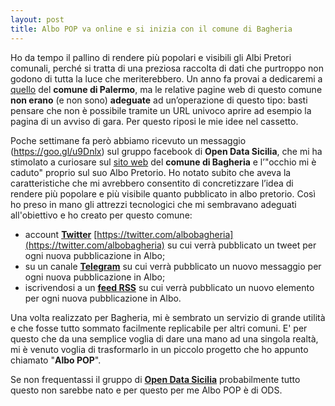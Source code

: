 ```yaml
---
layout: post
title: Albo POP va online e si inizia con il comune di Bagheria
---
```


Ho da tempo il pallino di rendere più popolari e visibili gli Albi Pretori comunali, perché si tratta di una preziosa raccolta di dati che purtroppo non godono di tutta la luce che meriterebbero. Un anno fa provai a dedicaremi a [quello](http://albopretorio.comune.palermo.it/albopretorio/jsp/home.jsp?modo=info&info=servizi.jsp&ARECOD=70&SERCOD=-1&sportello=albopretorio) del **comune di Palermo**, ma le relative pagine web di questo comune **non erano** (e non sono) **adeguate** ad un’operazione di questo tipo: basti pensare che non è possibile tramite un URL univoco aprire ad esempio la pagina di un avviso di gara. Per questo riposi le mie idee nel cassetto.

Poche settimane fa però abbiamo ricevuto un messaggio (https://goo.gl/u9Dnlx) sul gruppo facebook di **Open Data Sicilia**, che mi ha stimolato a curiosare sul [sito web](http://comune.bagheria.pa.it/) del **comune di Bagheria** e l’"occhio mi è caduto" proprio sul suo Albo Pretorio. Ho notato subito che aveva la caratteristiche che mi avrebbero consentito di concretizzare l’idea di rendere più popolare e più visibile quanto pubblicato in albo pretorio. 
Così ho preso in mano gli attrezzi tecnologici che mi sembravano adeguati all'obiettivo e ho creato per questo comune:

* account **[Twitter](https://twitter.com/albobagheria)** [https://twitter.com/albobagheria](https://twitter.com/albobagheria)  su cui verrà pubblicato un tweet per ogni nuova pubblicazione in Albo;
* su un canale **[Telegram](https://telegram.me/albopretoriobagheria)**  su cui verrà pubblicato un nuovo messaggio per ogni nuova pubblicazione in Albo;
* iscrivendosi a un **[feed RSS](http://feeds.feedburner.com/BagheriaAlboPretorio)** su cui verrà pubblicato un nuovo elemento per ogni nuova pubblicazione in Albo.

Una volta realizzato per Bagheria, mi è sembrato un servizio di grande utilità e che fosse tutto sommato facilmente replicabile per altri comuni. E' per questo che da una semplice voglia di dare una mano ad una singola realtà, mi è venuto voglia di trasformarlo in un piccolo progetto che ho appunto chiamato "**Albo POP**".

Se non frequentassi il gruppo di **[Open Data Sicilia](http://opendatasicilia.it/)** probabilmente tutto questo non sarebbe nato e per questo per me Albo POP è di ODS.